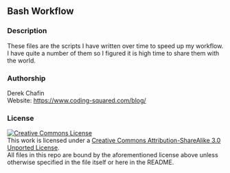 ## Bash Workflow

### Description 
These files are the scripts I have written over time to speed up my workflow.
I have quite a number of them so I figured it is high time to share them with the world.

### Authorship
Derek Chafin  
Website: https://www.coding-squared.com/blog/  

### License
<a rel="license" href="http://creativecommons.org/licenses/by-sa/3.0/deed.en_US"><img alt="Creative Commons License" style="border-width:0" src="http://i.creativecommons.org/l/by-sa/3.0/88x31.png" /></a><br />This <span xmlns:dct="http://purl.org/dc/terms/" href="http://purl.org/dc/dcmitype/Text" rel="dct:type">work</span> is licensed under a <a rel="license" href="http://creativecommons.org/licenses/by-sa/3.0/deed.en_US">Creative Commons Attribution-ShareAlike 3.0 Unported License</a>.  
All files in this repo are bound by the aforementioned license above unless otherwise specified in the file itself or here in the README.
